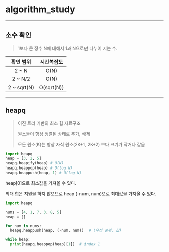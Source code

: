 # algorithm_study
___
## 소수 확인
> 1보다 큰 정수 N에 대해서 1과 N으로만 나누어 지는 수.

|확인 범위|시간복잡도|
|:---:|:---:|
|2 ~ N|O(N)|
|2 ~ N/2|O(N)|
|2 ~ sqrt(N)|O(sqrt(N))|
___

## heapq
> 이진 트리 기반의 최소 힙 자료구조
>
> 원소들이 항상 정렬된 상태로 추가, 삭제
>
> 모든 원소(K)는 항상 자식 원소(2K+1, 2K+2) 보다 크기가 작거나 같음
```python
import heapq
heap = [3, 2, 5]
heapq.heapify(heap) # O(N)
heapq.heappop(heap) # O(log N)
heapq.heappush(heap, 1) # O(log N)
```
heap[0]으로 최소값을 가져올 수 있다.

최대 힙은 지원을 하지 않으므로 heap (-num, num)으로 최대값을 가져올 수 있다.
```python
import heapq

nums = [4, 1, 7, 3, 8, 5]
heap = []

for num in nums:
  heapq.heappush(heap, (-num, num))  # (우선 순위, 값)

while heap:
  print(heapq.heappop(heap)[1])  # index 1
```
